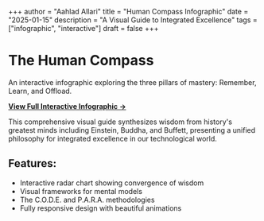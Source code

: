 +++
author = "Aahlad Allari"
title = "Human Compass Infographic"
date = "2025-01-15"
description = "A Visual Guide to Integrated Excellence"
tags = ["infographic", "interactive"]
draft = false
+++

# The Human Compass

An interactive infographic exploring the three pillars of mastery: Remember, Learn, and Offload.

**[View Full Interactive Infographic →](/human-compass-static.html)**

This comprehensive visual guide synthesizes wisdom from history's greatest minds including Einstein, Buddha, and Buffett, presenting a unified philosophy for integrated excellence in our technological world.

## Features:
- Interactive radar chart showing convergence of wisdom
- Visual frameworks for mental models
- The C.O.D.E. and P.A.R.A. methodologies
- Fully responsive design with beautiful animations